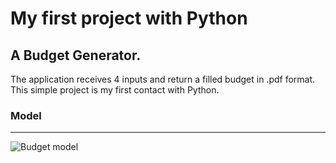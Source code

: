 
# My first project with Python

A Budget Generator.
-
The application receives 4 inputs and return a filled budget in .pdf format.
This simple project is my first contact with Python.

### Model
---

![Budget model](https://photos.app.goo.gl/yAXAAUPDwioB6CAk7)
